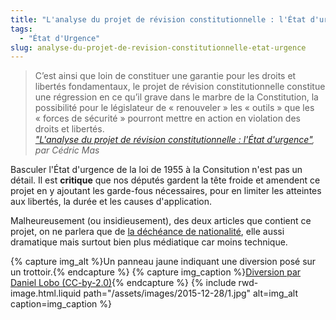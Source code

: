```yaml
---
title: "L'analyse du projet de révision constitutionnelle : l'État d'urgence"
tags:
  - "État d'Urgence"
slug: analyse-du-projet-de-revision-constitutionnelle-etat-urgence
---
```


> C’est ainsi que loin de constituer une garantie pour les droits et libertés
> fondamentaux, le projet de révision constitutionnelle constitue une régression
> en ce qu’il grave dans le marbre de la Constitution, la possibilité pour le
> législateur de «&nbsp;renouveler&nbsp;» les «&nbsp;outils&nbsp;» que les
> «&nbsp;forces de sécurité&nbsp;» pourront mettre en action en violation des
> droits et libertés.  
> <cite><a href="http://www.pauljorion.com/blog/2015/12/27/lanalyse-du-projet-de-revision-constitutionnelle-letat-durgence-1/#more-81257">"L'analyse
> du projet de révision constitutionnelle : l'État d'urgence"</a>, par Cédric
> Mas</cite>

Basculer l'État d'urgence de la loi de 1955 à la Consitution n'est pas un
détail. Il est **critique** que nos députés gardent la tête froide et amendent
ce projet en y ajoutant les garde-fous nécessaires, pour en limiter les
atteintes aux libertés, la durée et les causes d'application.

Malheureusement (ou insidieusement), des deux articles que contient ce projet,
on ne parlera que de
[la déchéance de nationalité](/2015/12/analyse-du-projet-de-revision-constitutionnelle-decheance-de-nationalite/ "L'analyse du projet de révision constitutionnelle : la déchéance de nationalité"),
elle aussi dramatique mais surtout bien plus médiatique car moins technique.

{% capture img_alt %}Un panneau jaune indiquant une diversion posé sur un
trottoir.{% endcapture %}
{% capture img_caption %}[Diversion par Daniel Lobo (CC-by-2.0)](https://flic.kr/p/49QKir){% endcapture %}
{% include rwd-image.html.liquid
path="/assets/images/2015-12-28/1.jpg"
alt=img_alt
caption=img_caption
%}
